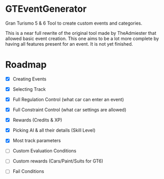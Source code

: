 # GTEventGenerator
Gran Turismo 5 &amp; 6 Tool to create custom events and categories.

This is a near full rewrite of the original tool made by TheAdmiester that allowed basic event creation. This one aims to be a lot more complete by having all features present for an event.
It is not yet finished.

# Roadmap

- [x] Creating Events
- [x] Selecting Track
- [x] Full Regulation Control (what car can enter an event)
- [x] Full Constraint Control (what car settings are allowed)
- [x] Rewards (Credits & XP)
- [x] Picking AI & all their details (Skill Level)
- [x] Most track parameters
- [ ] Custom Evaluation Conditions
- [ ] Custom rewards (Cars/Paint/Suits for GT6)
- [ ] Fail Conditions



